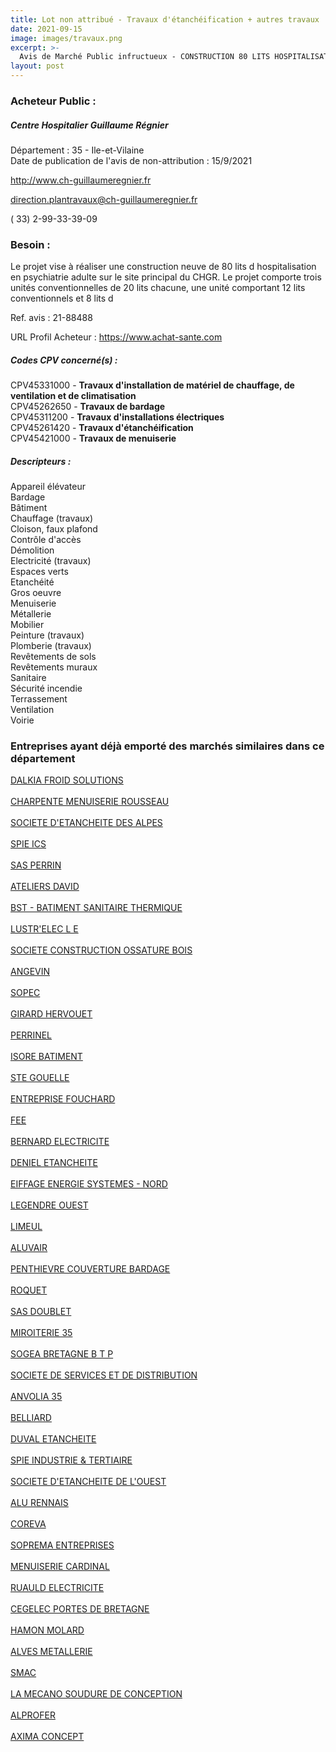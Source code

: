 ```yaml
---
title: Lot non attribué - Travaux d'étanchéification + autres travaux
date: 2021-09-15
image: images/travaux.png
excerpt: >-
  Avis de Marché Public infructueux - CONSTRUCTION 80 LITS HOSPITALISATION PSY ADULTE G04-G06 T20AOT002
layout: post
---
```


### Acheteur Public :
##### Centre Hospitalier Guillaume Régnier
Département : 35 - Ile-et-Vilaine<br/>
Date de publication de l'avis de non-attribution : 15/9/2021


http://www.ch-guillaumeregnier.fr

direction.plantravaux@ch-guillaumeregnier.fr

( 33) 2-99-33-39-09
### Besoin :

Le projet vise à réaliser une construction neuve de 80 lits d hospitalisation en psychiatrie adulte sur le site principal du CHGR. Le projet comporte trois unités conventionnelles de 20 lits chacune, une unité comportant 12 lits conventionnels et 8 lits d

Ref. avis : 21-88488

URL Profil Acheteur : https://www.achat-sante.com

##### Codes CPV concerné(s) :
CPV45331000 - **Travaux d'installation de matériel de chauffage, de ventilation et de climatisation** <br/>
CPV45262650 - **Travaux de bardage** <br/>
CPV45311200 - **Travaux d'installations électriques** <br/>
CPV45261420 - **Travaux d'étanchéification** <br/>
CPV45421000 - **Travaux de menuiserie** <br/>

##### Descripteurs :
Appareil élévateur <br/>
Bardage <br/>
Bâtiment <br/>
Chauffage (travaux) <br/>
Cloison, faux plafond <br/>
Contrôle d'accès <br/>
Démolition <br/>
Electricité (travaux) <br/>
Espaces verts <br/>
Etanchéité <br/>
Gros oeuvre <br/>
Menuiserie <br/>
Métallerie <br/>
Mobilier <br/>
Peinture (travaux) <br/>
Plomberie (travaux) <br/>
Revêtements de sols <br/>
Revêtements muraux <br/>
Sanitaire <br/>
Sécurité incendie <br/>
Terrassement <br/>
Ventilation <br/>
Voirie <br/>

### Entreprises ayant déjà emporté des marchés similaires dans ce département
<a href="/entreprise-543/siren-066201120">DALKIA FROID SOLUTIONS</a><br/><br/>
<a href="/entreprise-544/siren-302004460">CHARPENTE MENUISERIE ROUSSEAU</a><br/><br/>
<a href="/entreprise-546/siren-318476686">SOCIETE D'ETANCHEITE DES ALPES</a><br/><br/>
<a href="/entreprise-546/siren-319060075">SPIE ICS</a><br/><br/>
<a href="/entreprise-546/siren-323048595">SAS PERRIN</a><br/><br/>
<a href="/entreprise-546/siren-325664928">ATELIERS DAVID</a><br/><br/>
<a href="/entreprise-547/siren-327195095">BST - BATIMENT SANITAIRE THERMIQUE</a><br/><br/>
<a href="/entreprise-547/siren-330220161">LUSTR'ELEC L E</a><br/><br/>
<a href="/entreprise-547/siren-331386805">SOCIETE CONSTRUCTION OSSATURE BOIS</a><br/><br/>
<a href="/entreprise-548/siren-332775006">ANGEVIN</a><br/><br/>
<a href="/entreprise-548/siren-337711725">SOPEC</a><br/><br/>
<a href="/entreprise-549/siren-340939529">GIRARD HERVOUET</a><br/><br/>
<a href="/entreprise-550/siren-349459677">PERRINEL</a><br/><br/>
<a href="/entreprise-550/siren-349993428">ISORE BATIMENT</a><br/><br/>
<a href="/entreprise-550/siren-352430441">STE GOUELLE</a><br/><br/>
<a href="/entreprise-551/siren-377730874">ENTREPRISE FOUCHARD</a><br/><br/>
<a href="/entreprise-552/siren-380541219">FEE</a><br/><br/>
<a href="/entreprise-552/siren-381459825">BERNARD ELECTRICITE</a><br/><br/>
<a href="/entreprise-553/siren-388543142">DENIEL ETANCHEITE</a><br/><br/>
<a href="/entreprise-553/siren-388784928">EIFFAGE ENERGIE SYSTEMES - NORD</a><br/><br/>
<a href="/entreprise-555/siren-399301530">LEGENDRE OUEST</a><br/><br/>
<a href="/entreprise-555/siren-403052640">LIMEUL</a><br/><br/>
<a href="/entreprise-556/siren-403543796">ALUVAIR</a><br/><br/>
<a href="/entreprise-557/siren-411796097">PENTHIEVRE COUVERTURE BARDAGE</a><br/><br/>
<a href="/entreprise-557/siren-413107434">ROQUET</a><br/><br/>
<a href="/entreprise-558/siren-418950606">SAS DOUBLET</a><br/><br/>
<a href="/entreprise-558/siren-421178195">MIROITERIE 35</a><br/><br/>
<a href="/entreprise-558/siren-421340209">SOGEA BRETAGNE B T P</a><br/><br/>
<a href="/entreprise-559/siren-431291954">SOCIETE DE SERVICES ET DE DISTRIBUTION</a><br/><br/>
<a href="/entreprise-559/siren-432261931">ANVOLIA 35</a><br/><br/>
<a href="/entreprise-560/siren-433998358">BELLIARD</a><br/><br/>
<a href="/entreprise-560/siren-434972980">DUVAL ETANCHEITE</a><br/><br/>
<a href="/entreprise-561/siren-440055861">SPIE INDUSTRIE & TERTIAIRE</a><br/><br/>
<a href="/entreprise-562/siren-444115257">SOCIETE D'ETANCHEITE DE L'OUEST</a><br/><br/>
<a href="/entreprise-562/siren-448350850">ALU RENNAIS</a><br/><br/>
<a href="/entreprise-564/siren-478181118">COREVA</a><br/><br/>
<a href="/entreprise-565/siren-485197552">SOPREMA ENTREPRISES</a><br/><br/>
<a href="/entreprise-567/siren-500808845">MENUISERIE CARDINAL</a><br/><br/>
<a href="/entreprise-570/siren-523558195">RUAULD ELECTRICITE</a><br/><br/>
<a href="/entreprise-572/siren-537916231">CEGELEC PORTES DE BRETAGNE</a><br/><br/>
<a href="/entreprise-573/siren-579200932">HAMON MOLARD</a><br/><br/>
<a href="/entreprise-574/siren-753575760">ALVES METALLERIE</a><br/><br/>
<a href="/entreprise-579/siren-822123964">SMAC</a><br/><br/>
<a href="/entreprise-580/siren-828812776">LA MECANO SOUDURE DE CONCEPTION</a><br/><br/>
<a href="/entreprise-581/siren-841572902">ALPROFER</a><br/><br/>
<a href="/entreprise-581/siren-854800745">AXIMA CONCEPT</a><br/><br/>
